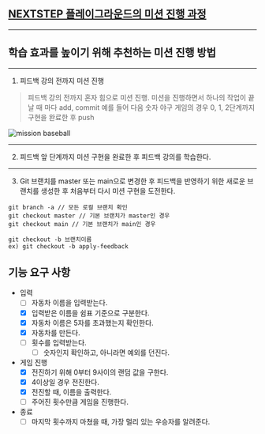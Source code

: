 ## [NEXTSTEP 플레이그라운드의 미션 진행 과정](https://github.com/next-step/nextstep-docs/blob/master/playground/README.md)

---
## 학습 효과를 높이기 위해 추천하는 미션 진행 방법

---
1. 피드백 강의 전까지 미션 진행 
> 피드백 강의 전까지 혼자 힘으로 미션 진행. 미션을 진행하면서 하나의 작업이 끝날 때 마다 add, commit
> 예를 들어 다음 숫자 야구 게임의 경우 0, 1, 2단계까지 구현을 완료한 후 push

![mission baseball](https://raw.githubusercontent.com/next-step/nextstep-docs/master/playground/images/mission_baseball.png)

---
2. 피드백 앞 단계까지 미션 구현을 완료한 후 피드백 강의를 학습한다.

---
3. Git 브랜치를 master 또는 main으로 변경한 후 피드백을 반영하기 위한 새로운 브랜치를 생성한 후 처음부터 다시 미션 구현을 도전한다.

```
git branch -a // 모든 로컬 브랜치 확인
git checkout master // 기본 브랜치가 master인 경우
git checkout main // 기본 브랜치가 main인 경우

git checkout -b 브랜치이름
ex) git checkout -b apply-feedback
```

## 기능 요구 사항

- 입력
  - [ ] 자동차 이름을 입력받는다.
  - [X] 입력받은 이름을 쉼표 기준으로 구분한다.
  - [X] 자동차 이름은 5자를 초과했는지 확인한다.
  - [X] 자동차를 만든다.
  - [ ] 횟수를 입력받는다.
      - [ ] 숫자인지 확인하고, 아니라면 예외를 던진다.
- 게임 진행
  - [X] 전진하기 위해 0부터 9사이의 랜덤 값을 구한다. 
  - [X] 4이상일 경우 전진한다.
  - [X] 전진할 때, 이름을 출력한다.
  - [ ] 주어진 횟수만큼 게임을 진행한다.
- 종료
  - [ ] 마지막 횟수까지 마쳤을 때, 가장 멀리 있는 우승자를 알려준다.
